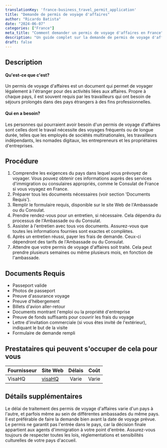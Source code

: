 ```yaml
---
translationKey: 'france-business_travel_permit_application'
title: "Demande de permis de voyage d'affaires"
author: "Ricardo Batista"
date: "2024-06-07"
categories: ["France"]
meta_title: "Comment demander un permis de voyage d'affaires en France"
description: "Un guide complet sur la demande de permis de voyage d'affaires en France."
draft: false
---
```


## Description
#### Qu'est-ce que c'est?
Un permis de voyage d'affaires est un document qui permet de voyager légalement à l'étranger pour des activités liées aux affaires. Propre à chaque pays, il est souvent requis par les travailleurs qui ont besoin de séjours prolongés dans des pays étrangers à des fins professionnelles.

#### Qui en a besoin?
Les personnes qui pourraient avoir besoin d'un permis de voyage d'affaires sont celles dont le travail nécessite des voyages fréquents ou de longue durée, telles que les employés de sociétés multinationales, les travailleurs indépendants, les nomades digitaux, les entrepreneurs et les propriétaires d'entreprises.

## Procédure
1. Comprendre les exigences du pays dans lequel vous prévoyez de voyager. Vous pouvez obtenir ces informations auprès des services d'immigration ou consulaires appropriés, comme le Consulat de France si vous voyagez en France.
2. Préparer tous les documents nécessaires (voir section 'Documents Requis').
3. Remplir le formulaire requis, disponible sur le site Web de l'Ambassade ou du Consulat.
4. Prendre rendez-vous pour un entretien, si nécessaire. Cela dépendra du processus de l'Ambassade ou du Consulat.
5. Assister à l'entretien avec tous vos documents. Assurez-vous que toutes les informations fournies sont exactes et complètes.
6. Après un entretien réussi, payer les frais de demande. Ceux-ci dépendront des tarifs de l'Ambassade ou du Consulat.
7. Attendre que votre permis de voyage d'affaires soit traité. Cela peut prendre plusieurs semaines ou même plusieurs mois, en fonction de l'ambassade.

## Documents Requis
- Passeport valide
- Photos de passeport
- Preuve d'assurance voyage
- Preuve d'hébergement
- Billets d'avion aller-retour
- Documents montrant l'emploi ou la propriété d'entreprise
- Preuve de fonds suffisants pour couvrir les frais du voyage
- Lettre d'invitation commerciale (si vous êtes invité de l'extérieur), indiquant le but de la visite
- Formulaire de demande rempli

## Prestataires qui peuvent s'occuper de cela pour vous

| Fournisseur        |     Site Web     |     Délais    |       Coût      |
| --------------- | --------------- |  :-------------: | :-------------: |
| VisaHQ      |  [visaHQ](https://www.visahq.com/)       |      Varie      |        Varie       |

## Détails supplémentaires
Le délai de traitement des permis de voyage d'affaires varie d'un pays à l'autre, et parfois même au sein de différentes ambassades du même pays. Il est préférable de faire la demande bien avant la date de voyage prévue. Le permis ne garantit pas l'entrée dans le pays, car la décision finale appartient aux agents d'immigration à votre point d'entrée. Assurez-vous toujours de respecter toutes les lois, réglementations et sensibilités culturelles de votre pays d'accueil.